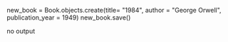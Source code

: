 new_book = Book.objects.create(title= "1984", author = "George Orwell", publication_year = 1949)
new_book.save()

no output